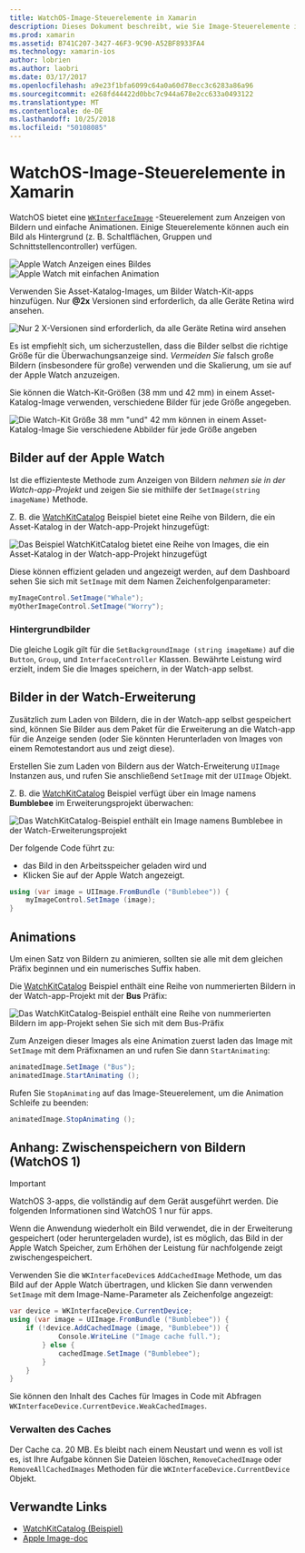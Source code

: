 ```yaml
---
title: WatchOS-Image-Steuerelemente in Xamarin
description: Dieses Dokument beschreibt, wie Sie Image-Steuerelemente in eine Anwendung für WatchOS mit Xamarin verwenden. Es wird erläutert, das Steuerelement WKInterfaceImage SetImage-Methode, eine Watch-Erweiterung, Animationen und weitere Bilder hinzugefügt.
ms.prod: xamarin
ms.assetid: B741C207-3427-46F3-9C90-A52BF8933FA4
ms.technology: xamarin-ios
author: lobrien
ms.author: laobri
ms.date: 03/17/2017
ms.openlocfilehash: a9e23f1bfa6099c64a0a60d78ecc3c6283a86a96
ms.sourcegitcommit: e268fd44422d0bbc7c944a678e2cc633a0493122
ms.translationtype: MT
ms.contentlocale: de-DE
ms.lasthandoff: 10/25/2018
ms.locfileid: "50108085"
---
```

# <a name="watchos-image-controls-in-xamarin"></a>WatchOS-Image-Steuerelemente in Xamarin

WatchOS bietet eine [`WKInterfaceImage`](https://developer.xamarin.com/api/type/WatchKit.WKInterfaceImage/) -Steuerelement zum Anzeigen von Bildern und einfache Animationen. Einige Steuerelemente können auch ein Bild als Hintergrund (z. B. Schaltflächen, Gruppen und Schnittstellencontroller) verfügen.

![](image-images/image-walkway.png "Apple Watch Anzeigen eines Bildes") ![](image-images/image-animation.png "Apple Watch mit einfachen Animation")
<!-- watch image courtesy of http://infinitapps.com/bezel/ -->

Verwenden Sie Asset-Katalog-Images, um Bilder Watch-Kit-apps hinzufügen.
Nur **@2x** Versionen sind erforderlich, da alle Geräte Retina wird ansehen.

![](image-images/asset-universal-sml.png "Nur 2 X-Versionen sind erforderlich, da alle Geräte Retina wird ansehen")

Es ist empfiehlt sich, um sicherzustellen, dass die Bilder selbst die richtige Größe für die Überwachungsanzeige sind. *Vermeiden Sie* falsch große Bildern (insbesondere für große) verwenden und die Skalierung, um sie auf der Apple Watch anzuzeigen.

Sie können die Watch-Kit-Größen (38 mm und 42 mm) in einem Asset-Katalog-Image verwenden, verschiedene Bilder für jede Größe angegeben.

![](image-images/asset-watch-sml.png "Die Watch-Kit Größe 38 mm \"und\" 42 mm können in einem Asset-Katalog-Image Sie verschiedene Abbilder für jede Größe angeben")


## <a name="images-on-the-watch"></a>Bilder auf der Apple Watch

Ist die effizienteste Methode zum Anzeigen von Bildern *nehmen sie in der Watch-app-Projekt* und zeigen Sie sie mithilfe der `SetImage(string imageName)` Methode.

Z. B. die [WatchKitCatalog](https://developer.xamarin.com/samples/WatchKitCatalog/) Beispiel bietet eine Reihe von Bildern, die ein Asset-Katalog in der Watch-app-Projekt hinzugefügt:

![](image-images/asset-whale-sml.png "Das Beispiel WatchKitCatalog bietet eine Reihe von Images, die ein Asset-Katalog in der Watch-app-Projekt hinzugefügt")

Diese können effizient geladen und angezeigt werden, auf dem Dashboard sehen Sie sich mit `SetImage` mit dem Namen Zeichenfolgenparameter:

```csharp
myImageControl.SetImage("Whale");
myOtherImageControl.SetImage("Worry");
```

### <a name="background-images"></a>Hintergrundbilder

Die gleiche Logik gilt für die `SetBackgroundImage (string imageName)` auf die `Button`, `Group`, und `InterfaceController` Klassen. Bewährte Leistung wird erzielt, indem Sie die Images speichern, in der Watch-app selbst.


## <a name="images-in-the-watch-extension"></a>Bilder in der Watch-Erweiterung

Zusätzlich zum Laden von Bildern, die in der Watch-app selbst gespeichert sind, können Sie Bilder aus dem Paket für die Erweiterung an die Watch-app für die Anzeige senden (oder Sie könnten Herunterladen von Images von einem Remotestandort aus und zeigt diese).

Erstellen Sie zum Laden von Bildern aus der Watch-Erweiterung `UIImage` Instanzen aus, und rufen Sie anschließend `SetImage` mit der `UIImage` Objekt.

Z. B. die [WatchKitCatalog](https://developer.xamarin.com/samples/monotouch/watchOS/WatchKitCatalog/) Beispiel verfügt über ein Image namens **Bumblebee** im Erweiterungsprojekt überwachen:

![](image-images/asset-bumblebee-sml.png "Das WatchKitCatalog-Beispiel enthält ein Image namens Bumblebee in der Watch-Erweiterungsprojekt")

Der folgende Code führt zu:

- das Bild in den Arbeitsspeicher geladen wird und
- Klicken Sie auf der Apple Watch angezeigt.

```csharp
using (var image = UIImage.FromBundle ("Bumblebee")) {
    myImageControl.SetImage (image);
}
```


## <a name="animations"></a>Animations

Um einen Satz von Bildern zu animieren, sollten sie alle mit dem gleichen Präfix beginnen und ein numerisches Suffix haben.

Die [WatchKitCatalog](https://developer.xamarin.com/samples/monotouch/watchOS/WatchKitCatalog/) Beispiel enthält eine Reihe von nummerierten Bildern in der Watch-app-Projekt mit der **Bus** Präfix:

![](image-images/asset-bus-animation-sml.png "Das WatchKitCatalog-Beispiel enthält eine Reihe von nummerierten Bildern im app-Projekt sehen Sie sich mit dem Bus-Präfix")

Zum Anzeigen dieser Images als eine Animation zuerst laden das Image mit `SetImage` mit dem Präfixnamen an und rufen Sie dann `StartAnimating`:

```csharp
animatedImage.SetImage ("Bus");
animatedImage.StartAnimating ();
```

Rufen Sie `StopAnimating` auf das Image-Steuerelement, um die Animation Schleife zu beenden:

```csharp
animatedImage.StopAnimating ();
```


<a name="cache" />

## <a name="appendix-caching-images-watchos-1"></a>Anhang: Zwischenspeichern von Bildern (WatchOS 1)

> [!IMPORTANT]
> WatchOS 3-apps, die vollständig auf dem Gerät ausgeführt werden. Die folgenden Informationen sind WatchOS 1 nur für apps.

Wenn die Anwendung wiederholt ein Bild verwendet, die in der Erweiterung gespeichert (oder heruntergeladen wurde), ist es möglich, das Bild in der Apple Watch Speicher, zum Erhöhen der Leistung für nachfolgende zeigt zwischengespeichert.

Verwenden Sie die `WKInterfaceDevice`s `AddCachedImage` Methode, um das Bild auf der Apple Watch übertragen, und klicken Sie dann verwenden `SetImage` mit dem Image-Name-Parameter als Zeichenfolge angezeigt:

```csharp
var device = WKInterfaceDevice.CurrentDevice;
using (var image = UIImage.FromBundle ("Bumblebee")) {
    if (!device.AddCachedImage (image, "Bumblebee")) {
            Console.WriteLine ("Image cache full.");
        } else {
            cachedImage.SetImage ("Bumblebee");
        }
    }
}
```

Sie können den Inhalt des Caches für Images in Code mit Abfragen `WKInterfaceDevice.CurrentDevice.WeakCachedImages`.


### <a name="managing-the-cache"></a>Verwalten des Caches

Der Cache ca. 20 MB. Es bleibt nach einem Neustart und wenn es voll ist es, ist Ihre Aufgabe können Sie Dateien löschen, `RemoveCachedImage` oder `RemoveAllCachedImages` Methoden für die `WKInterfaceDevice.CurrentDevice` Objekt.



## <a name="related-links"></a>Verwandte Links

- [WatchKitCatalog (Beispiel)](https://developer.xamarin.com/samples/monotouch/watchOS/WatchKitCatalog/)
- [Apple Image-doc](https://developer.apple.com/library/prerelease/ios/documentation/General/Conceptual/WatchKitProgrammingGuide/Images.html)
